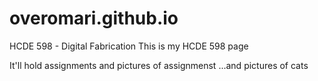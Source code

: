 # overomari.github.io
HCDE 598 - Digital Fabrication
This is my HCDE 598 page


It'll hold assignments
and pictures of assignmenst
...and pictures of cats

